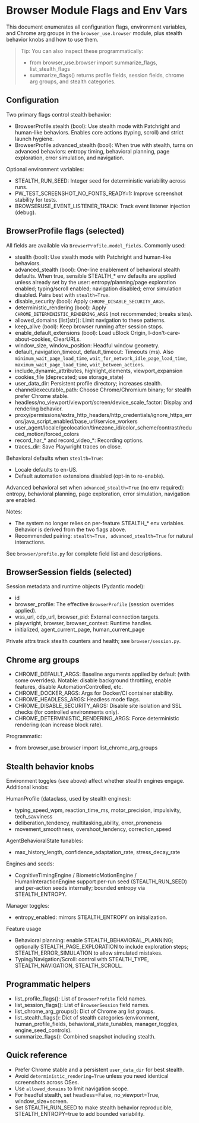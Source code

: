 # Browser Module Flags and Env Vars

This document enumerates all configuration flags, environment variables, and Chrome arg groups in the `browser_use.browser` module, plus stealth behavior knobs and how to use them.

> Tip: You can also inspect these programmatically:
>
> - from browser_use.browser import summarize_flags, list_stealth_flags
> - summarize_flags() returns profile fields, session fields, chrome arg groups, and stealth categories.

## Configuration

Two primary flags control stealth behavior:

- BrowserProfile.stealth (bool): Use stealth mode with Patchright and human-like behaviors. Enables core actions (typing, scroll) and strict launch hygiene.
- BrowserProfile.advanced_stealth (bool): When true with stealth, turns on advanced behaviors: entropy timing, behavioral planning, page exploration, error simulation, and navigation.

Optional environment variables:
- STEALTH_RUN_SEED: Integer seed for deterministic variability across runs.
- PW_TEST_SCREENSHOT_NO_FONTS_READY=1: Improve screenshot stability for tests.
- BROWSERUSE_EVENT_LISTENER_TRACK: Track event listener injection (debug).

## BrowserProfile flags (selected)

All fields are available via `BrowserProfile.model_fields`. Commonly used:
- stealth (bool): Use stealth mode with Patchright and human-like behaviors.
- advanced_stealth (bool): One-line enablement of behavioral stealth defaults. When true, sensible STEALTH_* env defaults are applied unless already set by the user: entropy/planning/page exploration enabled; typing/scroll enabled; navigation disabled; error simulation disabled. Pairs best with `stealth=True`.
- disable_security (bool): Apply `CHROME_DISABLE_SECURITY_ARGS`.
- deterministic_rendering (bool): Apply `CHROME_DETERMINISTIC_RENDERING_ARGS` (not recommended; breaks sites).
- allowed_domains (list[str]): Limit navigation to these patterns.
- keep_alive (bool): Keep browser running after session stops.
- enable_default_extensions (bool): Load uBlock Origin, I-don't-care-about-cookies, ClearURLs.
- window_size, window_position: Headful window geometry.
- default_navigation_timeout, default_timeout: Timeouts (ms). Also `minimum_wait_page_load_time`, `wait_for_network_idle_page_load_time`, `maximum_wait_page_load_time`, `wait_between_actions`.
- include_dynamic_attributes, highlight_elements, viewport_expansion
- cookies_file (deprecated; use storage_state)
- user_data_dir: Persistent profile directory; increases stealth.
- channel/executable_path: Choose Chrome/Chromium binary; for stealth prefer Chrome stable.
- headless/no_viewport/viewport/screen/device_scale_factor: Display and rendering behavior.
- proxy/permissions/extra_http_headers/http_credentials/ignore_https_errors/java_script_enabled/base_url/service_workers
- user_agent/locale/geolocation/timezone_id/color_scheme/contrast/reduced_motion/forced_colors
- record_har_* and record_video_*: Recording options.
- traces_dir: Save Playwright traces on close.

Behavioral defaults when `stealth=True`:
- Locale defaults to en-US.
- Default automation extensions disabled (opt-in to re-enable).

Advanced behavioral set when `advanced_stealth=True` (no env required): entropy, behavioral planning, page exploration, error simulation, navigation are enabled.

Notes:
- The system no longer relies on per-feature STEALTH_* env variables. Behavior is derived from the two flags above.
- Recommended pairing: `stealth=True, advanced_stealth=True` for natural interactions.

See `browser/profile.py` for complete field list and descriptions.

## BrowserSession fields (selected)

Session metadata and runtime objects (Pydantic model):
- id
- browser_profile: The effective `BrowserProfile` (session overrides applied).
- wss_url, cdp_url, browser_pid: External connection targets.
- playwright, browser, browser_context: Runtime handles.
- initialized, agent_current_page, human_current_page

Private attrs track stealth counters and health; see `browser/session.py`.

## Chrome arg groups

- CHROME_DEFAULT_ARGS: Baseline arguments applied by default (with some overrides). Notable: disable background throttling, enable features, disable AutomationControlled, etc.
- CHROME_DOCKER_ARGS: Args for Docker/CI container stability.
- CHROME_HEADLESS_ARGS: Headless mode flags.
- CHROME_DISABLE_SECURITY_ARGS: Disable site isolation and SSL checks (for controlled environments only).
- CHROME_DETERMINISTIC_RENDERING_ARGS: Force deterministic rendering (can increase block rate).

Programmatic:
- from browser_use.browser import list_chrome_arg_groups

## Stealth behavior knobs

Environment toggles (see above) affect whether stealth engines engage. Additional knobs:

HumanProfile (dataclass, used by stealth engines):
- typing_speed_wpm, reaction_time_ms, motor_precision, impulsivity, tech_savviness
- deliberation_tendency, multitasking_ability, error_proneness
- movement_smoothness, overshoot_tendency, correction_speed

AgentBehavioralState tunables:
- max_history_length, confidence_adaptation_rate, stress_decay_rate

Engines and seeds:
- CognitiveTimingEngine / BiometricMotionEngine / HumanInteractionEngine support per-run seed (STEALTH_RUN_SEED) and per-action seeds internally; bounded entropy via STEALTH_ENTROPY.

Manager toggles:
- entropy_enabled: mirrors STEALTH_ENTROPY on initialization.

Feature usage
- Behavioral planning: enable STEALTH_BEHAVIORAL_PLANNING; optionally STEALTH_PAGE_EXPLORATION to include exploration steps; STEALTH_ERROR_SIMULATION to allow simulated mistakes.
- Typing/Navigation/Scroll: control with STEALTH_TYPE, STEALTH_NAVIGATION, STEALTH_SCROLL.

## Programmatic helpers

- list_profile_flags(): List of `BrowserProfile` field names.
- list_session_flags(): List of `BrowserSession` field names.
- list_chrome_arg_groups(): Dict of Chrome arg list groups.
- list_stealth_flags(): Dict of stealth categories (environment, human_profile_fields, behavioral_state_tunables, manager_toggles, engine_seed_controls).
- summarize_flags(): Combined snapshot including stealth.

## Quick reference

- Prefer Chrome stable and a persistent `user_data_dir` for best stealth.
- Avoid `deterministic_rendering=True` unless you need identical screenshots across OSes.
- Use `allowed_domains` to limit navigation scope.
- For headful stealth, set headless=False, no_viewport=True, window_size=screen.
- Set STEALTH_RUN_SEED to make stealth behavior reproducible, STEALTH_ENTROPY=true to add bounded variability.
